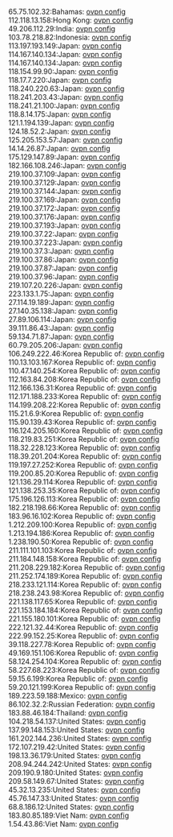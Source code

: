 65.75.102.32:Bahamas: [ovpn config](vpn/65_75_102_32.ovpn)  
112.118.13.158:Hong Kong: [ovpn config](vpn/112_118_13_158.ovpn)  
49.206.112.29:India: [ovpn config](vpn/49_206_112_29.ovpn)  
103.78.218.82:Indonesia: [ovpn config](vpn/103_78_218_82.ovpn)  
113.197.193.149:Japan: [ovpn config](vpn/113_197_193_149.ovpn)  
114.167.140.134:Japan: [ovpn config](vpn/114_167_140_134.ovpn)  
114.167.140.134:Japan: [ovpn config](vpn/114_167_140_134.ovpn)  
118.154.99.90:Japan: [ovpn config](vpn/118_154_99_90.ovpn)  
118.17.7.220:Japan: [ovpn config](vpn/118_17_7_220.ovpn)  
118.240.220.63:Japan: [ovpn config](vpn/118_240_220_63.ovpn)  
118.241.203.43:Japan: [ovpn config](vpn/118_241_203_43.ovpn)  
118.241.21.100:Japan: [ovpn config](vpn/118_241_21_100.ovpn)  
118.8.14.175:Japan: [ovpn config](vpn/118_8_14_175.ovpn)  
121.1.194.139:Japan: [ovpn config](vpn/121_1_194_139.ovpn)  
124.18.52.2:Japan: [ovpn config](vpn/124_18_52_2.ovpn)  
125.205.153.57:Japan: [ovpn config](vpn/125_205_153_57.ovpn)  
14.14.26.87:Japan: [ovpn config](vpn/14_14_26_87.ovpn)  
175.129.147.89:Japan: [ovpn config](vpn/175_129_147_89.ovpn)  
182.166.108.246:Japan: [ovpn config](vpn/182_166_108_246.ovpn)  
219.100.37.109:Japan: [ovpn config](vpn/219_100_37_109.ovpn)  
219.100.37.129:Japan: [ovpn config](vpn/219_100_37_129.ovpn)  
219.100.37.144:Japan: [ovpn config](vpn/219_100_37_144.ovpn)  
219.100.37.169:Japan: [ovpn config](vpn/219_100_37_169.ovpn)  
219.100.37.172:Japan: [ovpn config](vpn/219_100_37_172.ovpn)  
219.100.37.176:Japan: [ovpn config](vpn/219_100_37_176.ovpn)  
219.100.37.193:Japan: [ovpn config](vpn/219_100_37_193.ovpn)  
219.100.37.22:Japan: [ovpn config](vpn/219_100_37_22.ovpn)  
219.100.37.223:Japan: [ovpn config](vpn/219_100_37_223.ovpn)  
219.100.37.3:Japan: [ovpn config](vpn/219_100_37_3.ovpn)  
219.100.37.86:Japan: [ovpn config](vpn/219_100_37_86.ovpn)  
219.100.37.87:Japan: [ovpn config](vpn/219_100_37_87.ovpn)  
219.100.37.96:Japan: [ovpn config](vpn/219_100_37_96.ovpn)  
219.107.20.226:Japan: [ovpn config](vpn/219_107_20_226.ovpn)  
223.133.1.75:Japan: [ovpn config](vpn/223_133_1_75.ovpn)  
27.114.19.189:Japan: [ovpn config](vpn/27_114_19_189.ovpn)  
27.140.35.138:Japan: [ovpn config](vpn/27_140_35_138.ovpn)  
27.89.106.114:Japan: [ovpn config](vpn/27_89_106_114.ovpn)  
39.111.86.43:Japan: [ovpn config](vpn/39_111_86_43.ovpn)  
59.134.71.87:Japan: [ovpn config](vpn/59_134_71_87.ovpn)  
60.79.205.206:Japan: [ovpn config](vpn/60_79_205_206.ovpn)  
106.249.222.46:Korea Republic of: [ovpn config](vpn/106_249_222_46.ovpn)  
110.13.103.167:Korea Republic of: [ovpn config](vpn/110_13_103_167.ovpn)  
110.47.140.254:Korea Republic of: [ovpn config](vpn/110_47_140_254.ovpn)  
112.163.84.208:Korea Republic of: [ovpn config](vpn/112_163_84_208.ovpn)  
112.166.136.31:Korea Republic of: [ovpn config](vpn/112_166_136_31.ovpn)  
112.171.188.233:Korea Republic of: [ovpn config](vpn/112_171_188_233.ovpn)  
114.199.208.22:Korea Republic of: [ovpn config](vpn/114_199_208_22.ovpn)  
115.21.6.9:Korea Republic of: [ovpn config](vpn/115_21_6_9.ovpn)  
115.90.139.43:Korea Republic of: [ovpn config](vpn/115_90_139_43.ovpn)  
116.124.205.160:Korea Republic of: [ovpn config](vpn/116_124_205_160.ovpn)  
118.219.83.251:Korea Republic of: [ovpn config](vpn/118_219_83_251.ovpn)  
118.32.228.123:Korea Republic of: [ovpn config](vpn/118_32_228_123.ovpn)  
118.39.201.204:Korea Republic of: [ovpn config](vpn/118_39_201_204.ovpn)  
119.197.27.252:Korea Republic of: [ovpn config](vpn/119_197_27_252.ovpn)  
119.200.85.20:Korea Republic of: [ovpn config](vpn/119_200_85_20.ovpn)  
121.136.29.114:Korea Republic of: [ovpn config](vpn/121_136_29_114.ovpn)  
121.138.253.35:Korea Republic of: [ovpn config](vpn/121_138_253_35.ovpn)  
175.196.126.113:Korea Republic of: [ovpn config](vpn/175_196_126_113.ovpn)  
182.218.198.66:Korea Republic of: [ovpn config](vpn/182_218_198_66.ovpn)  
183.96.16.102:Korea Republic of: [ovpn config](vpn/183_96_16_102.ovpn)  
1.212.209.100:Korea Republic of: [ovpn config](vpn/1_212_209_100.ovpn)  
1.213.194.186:Korea Republic of: [ovpn config](vpn/1_213_194_186.ovpn)  
1.238.190.50:Korea Republic of: [ovpn config](vpn/1_238_190_50.ovpn)  
211.111.101.103:Korea Republic of: [ovpn config](vpn/211_111_101_103.ovpn)  
211.184.148.158:Korea Republic of: [ovpn config](vpn/211_184_148_158.ovpn)  
211.208.229.182:Korea Republic of: [ovpn config](vpn/211_208_229_182.ovpn)  
211.252.174.189:Korea Republic of: [ovpn config](vpn/211_252_174_189.ovpn)  
218.233.121.114:Korea Republic of: [ovpn config](vpn/218_233_121_114.ovpn)  
218.238.243.98:Korea Republic of: [ovpn config](vpn/218_238_243_98.ovpn)  
221.138.117.65:Korea Republic of: [ovpn config](vpn/221_138_117_65.ovpn)  
221.153.184.184:Korea Republic of: [ovpn config](vpn/221_153_184_184.ovpn)  
221.155.180.101:Korea Republic of: [ovpn config](vpn/221_155_180_101.ovpn)  
222.121.32.44:Korea Republic of: [ovpn config](vpn/222_121_32_44.ovpn)  
222.99.152.25:Korea Republic of: [ovpn config](vpn/222_99_152_25.ovpn)  
39.118.227.78:Korea Republic of: [ovpn config](vpn/39_118_227_78.ovpn)  
49.169.151.106:Korea Republic of: [ovpn config](vpn/49_169_151_106.ovpn)  
58.124.254.104:Korea Republic of: [ovpn config](vpn/58_124_254_104.ovpn)  
58.227.68.223:Korea Republic of: [ovpn config](vpn/58_227_68_223.ovpn)  
59.15.6.199:Korea Republic of: [ovpn config](vpn/59_15_6_199.ovpn)  
59.20.121.199:Korea Republic of: [ovpn config](vpn/59_20_121_199.ovpn)  
189.223.59.188:Mexico: [ovpn config](vpn/189_223_59_188.ovpn)  
86.102.32.2:Russian Federation: [ovpn config](vpn/86_102_32_2.ovpn)  
183.88.46.184:Thailand: [ovpn config](vpn/183_88_46_184.ovpn)  
104.218.54.137:United States: [ovpn config](vpn/104_218_54_137.ovpn)  
137.99.148.153:United States: [ovpn config](vpn/137_99_148_153.ovpn)  
161.202.144.236:United States: [ovpn config](vpn/161_202_144_236.ovpn)  
172.107.219.42:United States: [ovpn config](vpn/172_107_219_42.ovpn)  
198.13.36.179:United States: [ovpn config](vpn/198_13_36_179.ovpn)  
208.94.244.242:United States: [ovpn config](vpn/208_94_244_242.ovpn)  
209.190.9.180:United States: [ovpn config](vpn/209_190_9_180.ovpn)  
209.58.149.67:United States: [ovpn config](vpn/209_58_149_67.ovpn)  
45.32.13.235:United States: [ovpn config](vpn/45_32_13_235.ovpn)  
45.76.147.33:United States: [ovpn config](vpn/45_76_147_33.ovpn)  
68.8.186.12:United States: [ovpn config](vpn/68_8_186_12.ovpn)  
183.80.85.189:Viet Nam: [ovpn config](vpn/183_80_85_189.ovpn)  
1.54.43.86:Viet Nam: [ovpn config](vpn/1_54_43_86.ovpn)  
